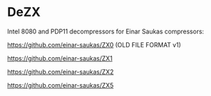 # DeZX
Intel 8080 and PDP11 decompressors for Einar Saukas compressors:

https://github.com/einar-saukas/ZX0 (OLD FILE FORMAT v1)

https://github.com/einar-saukas/ZX1

https://github.com/einar-saukas/ZX2

https://github.com/einar-saukas/ZX5
